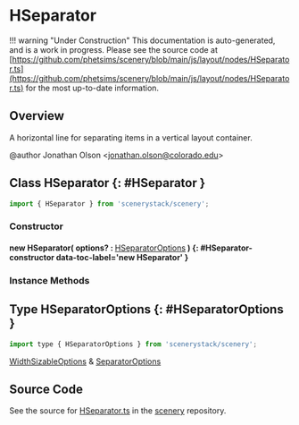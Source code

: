# HSeparator

!!! warning "Under Construction"
    This documentation is auto-generated, and is a work in progress. Please see the source code at
    [https://github.com/phetsims/scenery/blob/main/js/layout/nodes/HSeparator.ts](https://github.com/phetsims/scenery/blob/main/js/layout/nodes/HSeparator.ts) for the most up-to-date information.

## Overview

A horizontal line for separating items in a vertical layout container.

@author Jonathan Olson &lt;jonathan.olson@colorado.edu&gt;

## Class HSeparator {: #HSeparator }


```js
import { HSeparator } from 'scenerystack/scenery';
```
### Constructor

#### new HSeparator( options? : <span style="font-weight: 400;">[HSeparatorOptions](../scenery/HSeparator.md#HSeparatorOptions)</span> ) {: #HSeparator-constructor data-toc-label='new HSeparator' }

### Instance Methods





## Type HSeparatorOptions {: #HSeparatorOptions }


```js
import type { HSeparatorOptions } from 'scenerystack/scenery';
```


[WidthSizableOptions](../scenery/WidthSizable.md#WidthSizableOptions) &amp; [SeparatorOptions](../scenery/Separator.md#SeparatorOptions)



## Source Code

See the source for [HSeparator.ts](https://github.com/phetsims/scenery/blob/main/js/layout/nodes/HSeparator.ts) in the [scenery](https://github.com/phetsims/scenery) repository.
